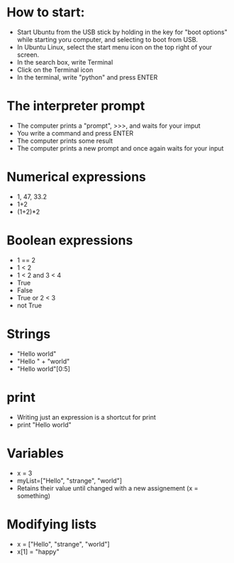 # How to start:
* Start Ubuntu from the USB stick by holding in the key for "boot options" while starting yoru computer, and selecting to boot from USB.
* In Ubuntu Linux, select the start menu icon on the top right of your screen.
* In the search box, write Terminal
* Click on the Terminal icon
* In the terminal, write "python" and press ENTER

# The interpreter prompt
* The computer prints a "prompt", >>>, and waits for your imput
* You write a command and press ENTER
* The computer prints some result
* The computer prints a new prompt and once again waits for your input

# Numerical expressions
* 1, 47, 33.2
* 1+2
* (1+2)*2

# Boolean expressions
* 1 == 2
* 1 < 2
* 1 < 2 and 3 < 4
* True
* False
* True or 2 < 3
* not True

# Strings
* "Hello world"
* "Hello " + "world"
* "Hello world"[0:5]

# print
* Writing just an expression is a shortcut for print
* print "Hello world"

# Variables
* x = 3
* myList=["Hello", "strange", "world"]
* Retains their value until changed with a new assignement (x = something)

# Modifying lists
* x = ["Hello", "strange", "world"]
* x[1] = "happy"


